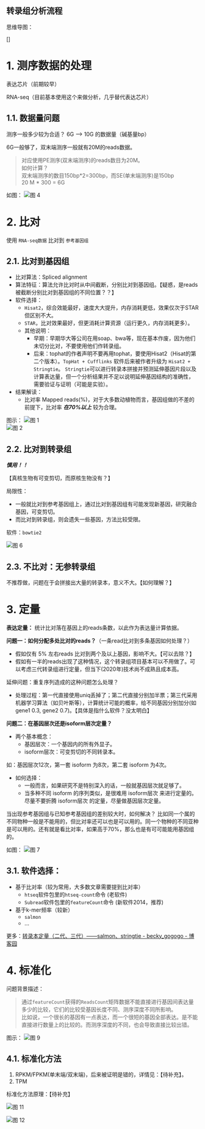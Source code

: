转录组分析流程
---

思维导图：

[]

# 1. 测序数据的处理

表达芯片（前期较早）

RNA-seq（目前基本使用这个来做分析，几乎替代表达芯片）

## 1.1. 数据量问题


测序一般多少较为合适？
6G --> 10G 的数据量（碱基量bp）

6G一般够了，双末端测序一般就有20M的reads数据。

> 对应使用PE测序(双末端测序)的reads数目为20M。  
> 如何计算？  
> 双末端测序的数目150bp*2=300bp，而SE(单末端测序)是150bp  
> 20 M * 300 = 6G  

如图：
![图 4](img/数据量.png)  


# 2. 比对
使用 `RNA-seq数据` 比对到 `参考基因组`

## 2.1. 比对到基因组

- 比对算法：Spliced alignment
- 算法特征：算法允许比对时从中间截断，分别比对到基因组。【疑惑，是reads被截断分别比对到基因组的不同位置？？】
- 软件选择：
  - `Hisat2`，综合效能最好，速度大大提升，内存消耗更低，效果仅次于STAR但区别不大。
  - `STAR`，比对效果最好，但更消耗计算资源（运行更久，内存消耗更多）。
  - 其他说明：
    - 早期：早期华大等公司在用soap、bwa等，现在基本作废，因为他们未切分比对，不要使用他们作转录组。
    - 后来：tophat的作者声明不要再用tophat，要使用Hisat2（Hisat的第二个版本）。`TopHat + Cufflinks` 软件后来被作者升级为 `Hisat2 + Stringtie`。 `Stringtie`可以进行转录本拼接并预测延伸基因片段以及计算表达量，但一个分析结果并不足以说明延伸基因结构的准确性，需要验证与证明（可能是实验）。
- 结果解读：
  - 比对率 Mapped reads(%)，对于大多数动植物而言，基因组做的不差的前提下，比对率 ***在70%以上*** 较为合理。

图示：
![图 1](img/Comparison.png)  
![图 2](img/Comparison_spliced.png)  

## 2.2. 比对到转录组

***慎用！！***

【真核生物有可变剪切，而原核生物没有？】

局限性：
- 一般就比对到参考基因组上，通过比对到基因组有可能发现新基因，研究融合基因，可变剪切。
- 而比对到转录组，则会遗失一些基因，方法比较受限。

软件：`bowtie2`

![图 6](img/Comparison2.png)  

## 2.3. 不比对：无参转录组

不推荐做，问题在于会拼接出大量的转录本，意义不大。【如何理解？】

# 3. 定量

**表达定量：** 统计比对落在基因上的reads条数，以此作为表达量计算依据。

**问题一：如何分配多处比对的reads？**（一条read比对到多条基因如何处理？）
- 假如仅有 5% 左右reads 比对到两个及以上基因，影响不大。【可以去除？】
- 假如有一半的reads出现了这种情况，这个转录组项目基本可以不用做了。可以考虑三代转录组进行定量，但当下(2020年)技术尚不成熟且成本高。

延伸问题：重复序列造成的这种问题怎么处理？
  - 处理过程：第一代直接使用uniq丢掉了；第二代直接分别加半票；第三代采用机器学习算法（如贝叶斯等），计算统计可能的概率，给不同基因分别加分(如 gene1 0.3, gene2 0.7)。【具体是指什么软件？没太明白】

**问题二：在基因层次还是isoform层次定量？**
- 两个基本概念：
  - 基因层次：一个基因内的所有外显子。
  - isoform层次：可变剪切的不同转录本。

如：基因层次12次，第一套 isoform 为8次，第二套 isoform 为4次。

- 如何选择：
  - 一般而言，如果研究不是特别深入的话，一般就基因层次就足够了。
  - 当多种不同 isoform 的序列类似，是很难用 isoform层次 来进行定量的。尽量不要折腾 isoform层次 的定量，尽量做基因层次定量。

当出现参考基因组与已知参考基因组的差别较大时，如何解决？
比如同一个属的不同物种一般是不能用的，但比对率还可以也是可以用的。同一个物种的不同亚种是可以用的。还有就是看比对率，如果高于70%，那么也是有可可能能用基因组的。

如图：
![图 7](img/定量.png)  

## 3.1. 软件选择：
- 基于比对率（较为常用，大多数文章需要提到比对率）
  - `htseq`软件包里的`htseq-count`命令 (老软件)
  - `Subread`软件包里的`featureCount`命令 (新软件2014，推荐)
- 基于k-mer频率（较新）
  - `salmon`
  - ...

更多：[转录本定量（二代、三代）——salmon、stringtie - becky_gogogo - 博客园](https://www.cnblogs.com/beckygogogo/p/9849335.html)

# 4. 标准化
问题背景描述：
> 通过`featureCount`获得的`ReadsCount`矩阵数据不能直接进行基因间表达量多少的比较，它们的比较受基因长度不同、测序深度不同所影响。  
> 比如说，一个很长的基因有一点表达，而一个很短的基因全部表达。是不能直接进行数量上的比较的。而测序深度的不同，也会导致直接比较出错。

图示：
![图 9](img/标准化.png)  

## 4.1. 标准化方法

1. RPKM/FPKM(单末端/双末端)，后来被证明是错的，详情见：【待补充】。
2. TPM

标准化方法原理：【待补充】

![图 11](img/标准化方法.png)  

![图 12](img/标准化方法2.png)  

